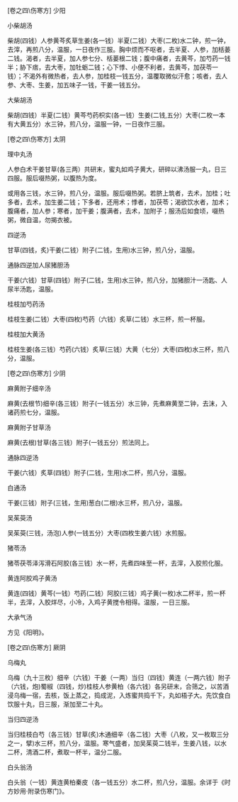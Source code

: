 [卷之四\伤寒方] 少阳

小柴胡汤

柴胡(四钱）人参黄芩炙草生姜(各一钱）半夏(二钱）大枣(二枚)水二钟，煎一钟，去滓，再煎八分，温服，一日夜作三服。胸中烦而不呕者，去半夏、人参，加栝蒌二钱。渴者，去半夏，加人参七分、栝蒌根二钱；腹中痛者，去黄芩，加芍药一钱半；胁下痞，去大枣，加牡蛎二钱；心下悸、小便不利者，去黄芩，加茯苓一钱）；不渴外有微热者，去人参，加桂枝一钱五分，温覆取微似汗愈；咳者，去人参、大枣、生姜，加五味子一钱，干姜一钱五分。

大柴胡汤

柴胡(四钱）半夏(二钱）黄芩芍药枳实(各一钱）生姜(二钱,五分）大枣(二枚一本有大黄五分）水三钟，煎八分，温服一钟，一日夜作三服。

[卷之四\伤寒方] 太阴

理中丸汤

人参白术干姜甘草(各三两）共研末，蜜丸如鸡子黄大，研碎以沸汤服一丸，日三四服。服后啜热粥，以腹热为度。

或用各三钱，水三钟，煎八分，温服。服后啜热粥。若脐上筑者，去术，加桂；吐多者，去术，加生姜二钱；下多者，还用术；悸者，加茯苓；渴欲饮水者，加术；腹痛者，加人参；寒者，加干姜；腹满者，去术，加附子；服汤后如食顷，啜热粥，微自温，勿揭衣被。

四逆汤

甘草(四钱，炙)干姜(二钱）附子(二钱，生用)水三钟，煎八分，温服。

通脉四逆加人尿猪胆汤

干姜(六钱）甘草(四钱）附子(二钱，生用)水三钟，煎八分，加猪胆汁一汤匙、人尿半汤匙，温服。

桂枝加芍药汤

桂枝生姜(二钱）大枣(四枚)芍药（六钱）炙草(二钱）水三杯，煎一杯服。

桂枝加大黄汤

桂枝生姜(各三钱）芍药(六钱）炙草(三钱）大黄（七分）大枣(四枚)水三杯，煎八分，温服。

[卷之四\伤寒方] 少阴

麻黄附子细辛汤

麻黄(去根节)细辛(各三钱）附子(一钱五分）水三钟，先煮麻黄至二钟，去沫，入诸药煎七分，温服。

麻黄附子甘草汤

麻黄(去根)甘草(各三钱）附子(一钱五分）煎法同上。

通脉四逆汤

干姜(六钱）炙草(四钱）附子(二钱，生用)水二杯，煎八分，温服。

白通汤

干姜(三钱）附子(三钱，生用)葱白(二根)水三杯，煎八分，温服。

吴茱萸汤

吴茱萸(三钱，汤泡)人参(一钱五分）大枣(四枚生姜六钱）水煎服。

猪苓汤

猪苓茯苓泽泻滑石阿胶(各三钱）水一杯，先煮四味至一杯，去滓，入胶煎化服。

黄连阿胶鸡子黄汤

黄连(四钱）黄芩(一钱）芍药(二钱）阿胶(三钱）鸡子黄(一枚)水二杯半，煎一杯半，去滓，入胶烊尽，小冷，入鸡子黄搅令相得。温服，一日三服。

大承气汤

方见《阳明》。

[卷之四\伤寒方] 厥阴

乌梅丸

乌梅（九十三枚）细辛（六钱）干姜（一两）当归（四钱）黄连（一两六钱）附子（六钱，炮)蜀椒（四钱，炒)桂枝人参黄柏（各六钱）各另研末，合筛之，以苦酒浸乌梅一宿，去核，饭上蒸之，捣成泥，入炼蜜共捣千下，丸如梧子大。先饮食白饮服十丸，日三服，渐加至二十丸。

当归四逆汤

当归桂枝白芍（各三钱）甘草(炙)木通细辛（各二钱）大枣（八枚，又一枚取三分之一，擘)水三杯，煎八分，温服。寒气盛者，加吴茱萸二钱半，生姜八钱，以水二杯，清酒二杯，煮取一杯半，温分二服。

白头翁汤

白头翁（一钱）黄连黄柏秦皮（各一钱五分）水二杯，煎八分，温服。余详于《时方妙用·附录伤寒门》。

